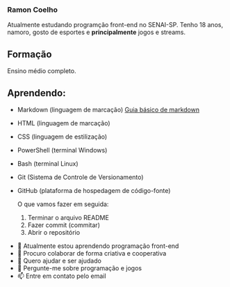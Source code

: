 ### Ramon Coelho
Atualmente estudando programção front-end no SENAI-SP. Tenho 18 anos, namoro, gosto de esportes e **principalmente** jogos e streams.

## Formação
Ensino médio completo.

## Aprendendo:
* Markdown (linguagem de marcação)
[Guia básico de markdown](https://docs.pipz.com/central-de-ajuda/learning-center/guia-basico-de-markdown#open)
* HTML (linguagem de marcação)
* CSS (linguagem de estilização)
* PowerShell (terminal Windows)
* Bash (terminal Linux)
* Git (Sistema de Controle de Versionamento)
* GitHub (plataforma de hospedagem de código-fonte)

  O que vamos fazer em seguida:
  1. Terminar o arquivo README
  2. Fazer commit (commitar)
  3. Abrir o repositório

- 🌱 Atualmente estou aprendendo programação front-end
- 👯 Procuro colaborar de forma criativa e cooperativa
- 🤔 Quero ajudar e ser ajudado 
- 💬 Pergunte-me sobre programação e jogos
- 📫 Entre em contato pelo email
